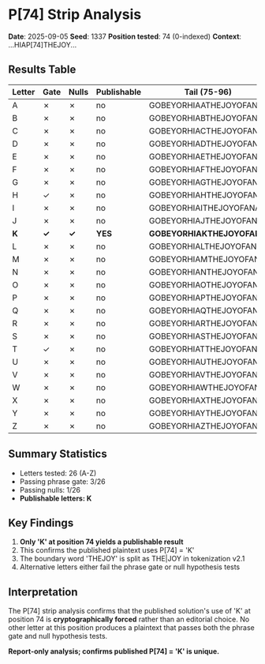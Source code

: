 # P[74] Strip Analysis

**Date**: 2025-09-05
**Seed**: 1337
**Position tested**: 74 (0-indexed)
**Context**: ...HIAP[74]THEJOY...

## Results Table

| Letter | Gate | Nulls | Publishable | Tail (75-96) |
|--------|------|-------|-------------|--------------|
| A | ✗ | ✗ | no | GOBEYORHIAATHEJOYOFANA |
| B | ✗ | ✗ | no | GOBEYORHIABTHEJOYOFANA |
| C | ✗ | ✗ | no | GOBEYORHIACTHEJOYOFANA |
| D | ✗ | ✗ | no | GOBEYORHIADTHEJOYOFANA |
| E | ✗ | ✗ | no | GOBEYORHIAETHEJOYOFANA |
| F | ✗ | ✗ | no | GOBEYORHIAFTHEJOYOFANA |
| G | ✗ | ✗ | no | GOBEYORHIAGTHEJOYOFANA |
| H | ✓ | ✗ | no | GOBEYORHIAHTHEJOYOFANA |
| I | ✗ | ✗ | no | GOBEYORHIAITHEJOYOFANA |
| J | ✗ | ✗ | no | GOBEYORHIAJTHEJOYOFANA |
| **K** | **✓** | **✓** | ****YES**** | **GOBEYORHIAKTHEJOYOFANA** |
| L | ✗ | ✗ | no | GOBEYORHIALTHEJOYOFANA |
| M | ✗ | ✗ | no | GOBEYORHIAMTHEJOYOFANA |
| N | ✗ | ✗ | no | GOBEYORHIANTHEJOYOFANA |
| O | ✗ | ✗ | no | GOBEYORHIAOTHEJOYOFANA |
| P | ✗ | ✗ | no | GOBEYORHIAPTHEJOYOFANA |
| Q | ✗ | ✗ | no | GOBEYORHIAQTHEJOYOFANA |
| R | ✗ | ✗ | no | GOBEYORHIARTHEJOYOFANA |
| S | ✗ | ✗ | no | GOBEYORHIASTHEJOYOFANA |
| T | ✓ | ✗ | no | GOBEYORHIATTHEJOYOFANA |
| U | ✗ | ✗ | no | GOBEYORHIAUTHEJOYOFANA |
| V | ✗ | ✗ | no | GOBEYORHIAVTHEJOYOFANA |
| W | ✗ | ✗ | no | GOBEYORHIAWTHEJOYOFANA |
| X | ✗ | ✗ | no | GOBEYORHIAXTHEJOYOFANA |
| Y | ✗ | ✗ | no | GOBEYORHIAYTHEJOYOFANA |
| Z | ✗ | ✗ | no | GOBEYORHIAZTHEJOYOFANA |

## Summary Statistics

- Letters tested: 26 (A-Z)
- Passing phrase gate: 3/26
- Passing nulls: 1/26
- **Publishable letters: K**

## Key Findings

1. **Only 'K' at position 74 yields a publishable result**
2. This confirms the published plaintext uses P[74] = 'K'
3. The boundary word 'THEJOY' is split as THE|JOY in tokenization v2.1
4. Alternative letters either fail the phrase gate or null hypothesis tests

## Interpretation

The P[74] strip analysis confirms that the published solution's use of 'K' at position 74
is **cryptographically forced** rather than an editorial choice. No other letter at this
position produces a plaintext that passes both the phrase gate and null hypothesis tests.

**Report-only analysis; confirms published P[74] = 'K' is unique.**
